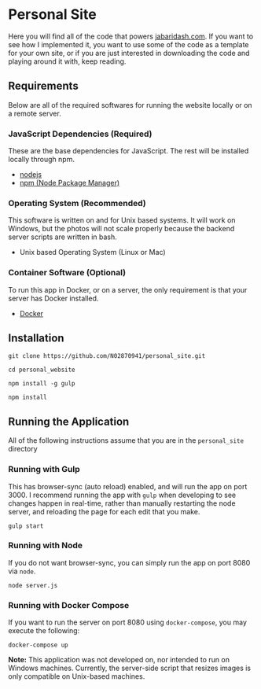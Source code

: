 # Personal Site

Here you will find all of the code that powers [jabaridash.com](jabaridash.com). If you want to see how I implemented it, you want to use some of the code as a template for your own site, or if you are just interested in downloading the code and playing around it with, keep reading.

## Requirements
Below are all of the required softwares for running the website locally or on a remote server.

### JavaScript Dependencies (Required)
These are the base dependencies for JavaScript. The rest will be installed locally through npm.

- [nodejs](https://nodejs.org/en/download/package-manager/)
- [npm (Node Package Manager)](https://www.npmjs.com/get-npm)

### Operating System (Recommended)
This software is written on and for Unix based systems. It will work on Windows, but the photos will not scale properly because the backend server scripts are written in bash.

- Unix based Operating System (Linux or Mac)

### Container Software (Optional)
To run this app in Docker, or on a server, the only requirement is that your server has Docker installed.

- [Docker](https://docs.docker.com/engine/installation/)

## Installation
    git clone https://github.com/N02870941/personal_site.git

    cd personal_website

    npm install -g gulp

    npm install

## Running the Application
All of the following instructions assume that you are in the `personal_site` directory

### Running with Gulp
This has browser-sync (auto reload) enabled, and will run the app on port 3000. I recommend running the app with `gulp` when developing to see changes happen in real-time, rather than manually restarting the node server, and reloading the page for each edit that you make.

    gulp start

### Running with Node  
If you do not want browser-sync, you can simply run the app on port 8080 via `node`.

    node server.js

### Running with Docker Compose
If you want to run the server on port 8080 using `docker-compose`, you may execute the following:

    docker-compose up

**Note:** This application was not developed on, nor intended to run on Windows machines. Currently, the server-side script that resizes images is only compatible on Unix-based machines.
